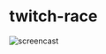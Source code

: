 # twitch-race
![screencast](https://user-images.githubusercontent.com/26279663/134694545-d5007baa-8178-49a7-8d6a-a22813d2a098.gif)
